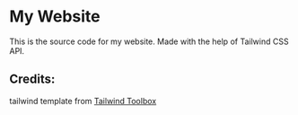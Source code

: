 # My Website

This is the source code for my website. Made with the help of Tailwind CSS API.

## Credits:
tailwind template from [Tailwind Toolbox](https://www.tailwindtoolbox.com/templates/app-landing-page)